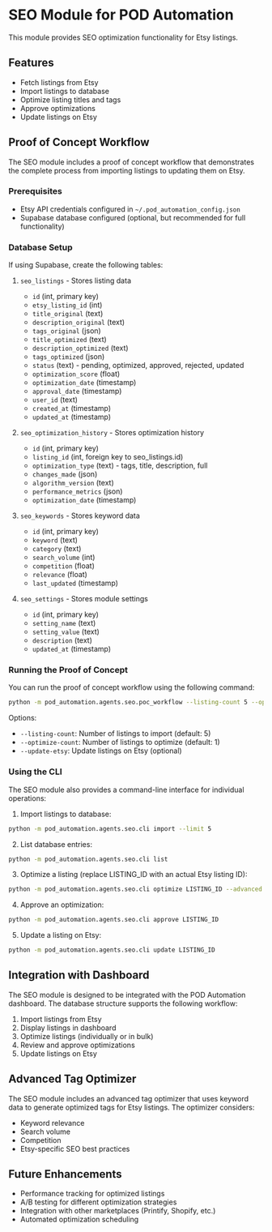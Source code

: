 # SEO Module for POD Automation

This module provides SEO optimization functionality for Etsy listings.

## Features

- Fetch listings from Etsy
- Import listings to database
- Optimize listing titles and tags
- Approve optimizations
- Update listings on Etsy

## Proof of Concept Workflow

The SEO module includes a proof of concept workflow that demonstrates the complete process from importing listings to updating them on Etsy.

### Prerequisites

- Etsy API credentials configured in `~/.pod_automation_config.json`
- Supabase database configured (optional, but recommended for full functionality)

### Database Setup

If using Supabase, create the following tables:

1. `seo_listings` - Stores listing data
   - `id` (int, primary key)
   - `etsy_listing_id` (int)
   - `title_original` (text)
   - `description_original` (text)
   - `tags_original` (json)
   - `title_optimized` (text)
   - `description_optimized` (text)
   - `tags_optimized` (json)
   - `status` (text) - pending, optimized, approved, rejected, updated
   - `optimization_score` (float)
   - `optimization_date` (timestamp)
   - `approval_date` (timestamp)
   - `user_id` (text)
   - `created_at` (timestamp)
   - `updated_at` (timestamp)

2. `seo_optimization_history` - Stores optimization history
   - `id` (int, primary key)
   - `listing_id` (int, foreign key to seo_listings.id)
   - `optimization_type` (text) - tags, title, description, full
   - `changes_made` (json)
   - `algorithm_version` (text)
   - `performance_metrics` (json)
   - `optimization_date` (timestamp)

3. `seo_keywords` - Stores keyword data
   - `id` (int, primary key)
   - `keyword` (text)
   - `category` (text)
   - `search_volume` (int)
   - `competition` (float)
   - `relevance` (float)
   - `last_updated` (timestamp)

4. `seo_settings` - Stores module settings
   - `id` (int, primary key)
   - `setting_name` (text)
   - `setting_value` (text)
   - `description` (text)
   - `updated_at` (timestamp)

### Running the Proof of Concept

You can run the proof of concept workflow using the following command:

```bash
python -m pod_automation.agents.seo.poc_workflow --listing-count 5 --optimize-count 1 --update-etsy
```

Options:
- `--listing-count`: Number of listings to import (default: 5)
- `--optimize-count`: Number of listings to optimize (default: 1)
- `--update-etsy`: Update listings on Etsy (optional)

### Using the CLI

The SEO module also provides a command-line interface for individual operations:

1. Import listings to database:
```bash
python -m pod_automation.agents.seo.cli import --limit 5
```

2. List database entries:
```bash
python -m pod_automation.agents.seo.cli list
```

3. Optimize a listing (replace LISTING_ID with an actual Etsy listing ID):
```bash
python -m pod_automation.agents.seo.cli optimize LISTING_ID --advanced
```

4. Approve an optimization:
```bash
python -m pod_automation.agents.seo.cli approve LISTING_ID
```

5. Update a listing on Etsy:
```bash
python -m pod_automation.agents.seo.cli update LISTING_ID
```

## Integration with Dashboard

The SEO module is designed to be integrated with the POD Automation dashboard. The database structure supports the following workflow:

1. Import listings from Etsy
2. Display listings in dashboard
3. Optimize listings (individually or in bulk)
4. Review and approve optimizations
5. Update listings on Etsy

## Advanced Tag Optimizer

The SEO module includes an advanced tag optimizer that uses keyword data to generate optimized tags for Etsy listings. The optimizer considers:

- Keyword relevance
- Search volume
- Competition
- Etsy-specific SEO best practices

## Future Enhancements

- Performance tracking for optimized listings
- A/B testing for different optimization strategies
- Integration with other marketplaces (Printify, Shopify, etc.)
- Automated optimization scheduling
